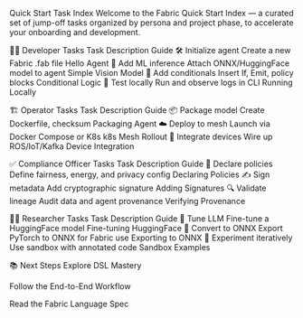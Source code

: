 Quick Start Task Index
Welcome to the Fabric Quick Start Index — a curated set of jump-off tasks organized by persona and project phase, to accelerate your onboarding and development.

👩‍💻 Developer Tasks
Task	Description	Guide
🛠 Initialize agent	Create a new Fabric .fab file	Hello Agent
🧠 Add ML inference	Attach ONNX/HuggingFace model to agent	Simple Vision Model
🔁 Add conditionals	Insert If, Emit, policy blocks	Conditional Logic
🧪 Test locally	Run and observe logs in CLI	Running Locally

🏗 Operator Tasks
Task	Description	Guide
📦 Package model	Create Dockerfile, checksum	Packaging Agent
☁️ Deploy to mesh	Launch via Docker Compose or K8s	k8s Mesh Rollout
🧩 Integrate devices	Wire up ROS/IoT/Kafka	Device Integration

✅ Compliance Officer Tasks
Task	Description	Guide
📜 Declare policies	Define fairness, energy, and privacy config	Declaring Policies
✍️ Sign metadata	Add cryptographic signature	Adding Signatures
🔍 Validate lineage	Audit data and agent provenance	Verifying Provenance

🧑‍🔬 Researcher Tasks
Task	Description	Guide
🔬 Tune LLM	Fine-tune a HuggingFace model	Fine-tuning HuggingFace
🔁 Convert to ONNX	Export PyTorch to ONNX for Fabric use	Exporting to ONNX
🧪 Experiment iteratively	Use sandbox with annotated code	Sandbox Examples

📚 Next Steps
Explore DSL Mastery

Follow the End-to-End Workflow

Read the Fabric Language Spec

